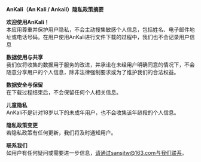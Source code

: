 **AnKali（An Kali / Ankail）隐私政策摘要**

**欢迎使用AnKali！**  
本应用尊重并保护用户隐私，不会主动搜集敏感个人信息，包括姓名、电子邮件地址或电话号码。在用户使用AnKali进行文件下载的过程中，我们也不会记录用户信息

**数据使用与共享**  
我们仅将收集的数据用于服务的改进，并承诺在未经用户明确同意的情况下，不会随意分享用户的个人信息，除非法律强制要求或为了维护我们的合法权益。

**数据安全与保留**  
在下载过程结束后，不会保留任何个人相关信息。

**儿童隐私**  
AnKali不是针对18岁以下的未成年用户，也不会收集该年龄段的个人信息。

**隐私政策变更**  
若隐私政策有任何更新，我们将及时通知用户。

**联系我们**  
如用户有任何疑问或需要进一步信息，请通过sansjtw@163.com与我们联系。